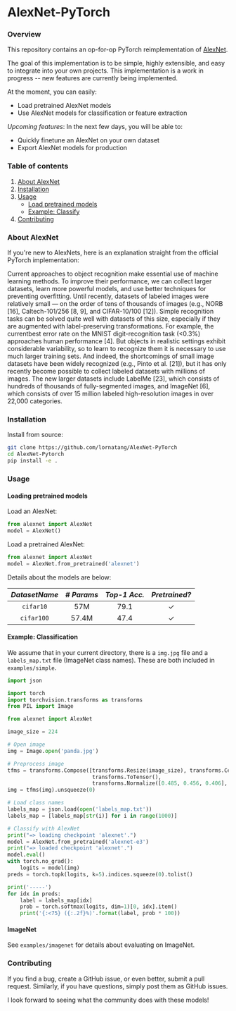 # AlexNet-PyTorch

### Overview
This repository contains an op-for-op PyTorch reimplementation of [AlexNet](http://papers.nips.cc/paper/4824-imagenet-classification-with-deep-convolutional-neural-networks.pdf).

The goal of this implementation is to be simple, highly extensible, and easy to integrate into your own projects. This implementation is a work in progress -- new features are currently being implemented.  

At the moment, you can easily:  
 * Load pretrained AlexNet models 
 * Use AlexNet models for classification or feature extraction 

_Upcoming features_: In the next few days, you will be able to:
 * Quickly finetune an AlexNet on your own dataset
 * Export AlexNet models for production
 
### Table of contents
1. [About AlexNet](#about-alexnet)
2. [Installation](#installation)
3. [Usage](#usage)
    * [Load pretrained models](#loading-pretrained-models)
    * [Example: Classify](#example-classification)
4. [Contributing](#contributing) 

### About AlexNet

If you're new to AlexNets, here is an explanation straight from the official PyTorch implementation: 

Current approaches to object recognition make essential use of machine learning methods. To improve their performance, we can collect larger datasets, learn more powerful models, and use better techniques for preventing overfitting. Until recently, datasets of labeled images were relatively
small — on the order of tens of thousands of images (e.g., NORB [16], Caltech-101/256 [8, 9], and
CIFAR-10/100 [12]). Simple recognition tasks can be solved quite well with datasets of this size,
especially if they are augmented with label-preserving transformations. For example, the currentbest error rate on the MNIST digit-recognition task (<0.3%) approaches human performance [4].
But objects in realistic settings exhibit considerable variability, so to learn to recognize them it is
necessary to use much larger training sets. And indeed, the shortcomings of small image datasets
have been widely recognized (e.g., Pinto et al. [21]), but it has only recently become possible to collect labeled datasets with millions of images. The new larger datasets include LabelMe [23], which
consists of hundreds of thousands of fully-segmented images, and ImageNet [6], which consists of
over 15 million labeled high-resolution images in over 22,000 categories. 

### Installation

Install from source:
```bash
git clone https://github.com/lornatang/AlexNet-PyTorch
cd AlexNet-Pytorch
pip install -e .
``` 

### Usage

#### Loading pretrained models

Load an AlexNet:  
```python
from alexnet import AlexNet
model = AlexNet()
```

Load a pretrained AlexNet: 
```python
from alexnet import AlexNet
model = AlexNet.from_pretrained('alexnet')
```

Details about the models are below: 

|   *DatasetName*   |*# Params*|*Top-1 Acc.*|*Pretrained?*|
|:-----------------:|:--------:|:----------:|:-----------:|
|     `cifar10`     |    57M   |    79.1    |      ✓      |
|     `cifar100`    |   57.4M  |    47.4    |      ✓      |


#### Example: Classification

We assume that in your current directory, there is a `img.jpg` file and a `labels_map.txt` file (ImageNet class names). These are both included in `examples/simple`. 

```python
import json

import torch
import torchvision.transforms as transforms
from PIL import Image

from alexnet import AlexNet

image_size = 224

# Open image
img = Image.open('panda.jpg')

# Preprocess image
tfms = transforms.Compose([transforms.Resize(image_size), transforms.CenterCrop(image_size),
                           transforms.ToTensor(),
                           transforms.Normalize([0.485, 0.456, 0.406], [0.229, 0.224, 0.225]), ])
img = tfms(img).unsqueeze(0)

# Load class names
labels_map = json.load(open('labels_map.txt'))
labels_map = [labels_map[str(i)] for i in range(1000)]

# Classify with AlexNet
print("=> loading checkpoint 'alexnet'.")
model = AlexNet.from_pretrained('alexnet-e3')
print("=> loaded checkpoint 'alexnet'.")
model.eval()
with torch.no_grad():
    logits = model(img)
preds = torch.topk(logits, k=5).indices.squeeze(0).tolist()

print('-----')
for idx in preds:
    label = labels_map[idx]
    prob = torch.softmax(logits, dim=1)[0, idx].item()
    print('{:<75} ({:.2f}%)'.format(label, prob * 100))
```

#### ImageNet

See `examples/imagenet` for details about evaluating on ImageNet.

### Contributing

If you find a bug, create a GitHub issue, or even better, submit a pull request. Similarly, if you have questions, simply post them as GitHub issues.   

I look forward to seeing what the community does with these models! 
